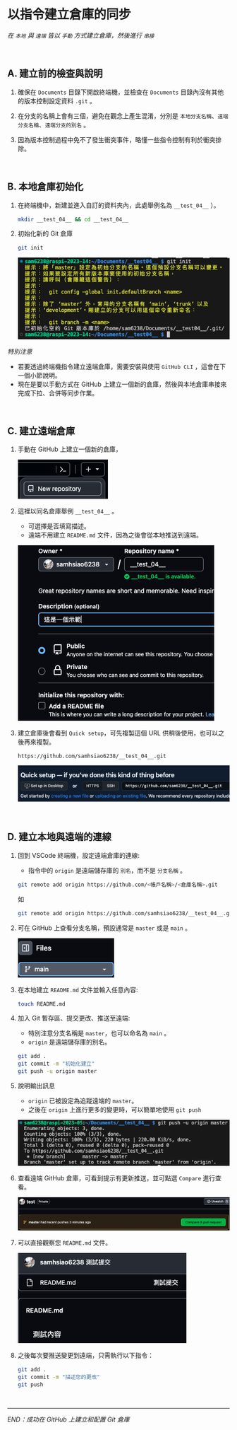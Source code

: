 # 以指令建立倉庫的同步
_在 `本地` 與 `遠端` 皆以 `手動` 方式建立倉庫，然後進行 `串接`_

<br>


## A. 建立前的檢查與說明

1. 確保在 `Documents` 目錄下開啟終端機，並檢查在 `Documents` 目錄內沒有其他的版本控制設定資料 `.git` 。

2. 在分支的名稱上會有三個，避免在觀念上產生混淆，分別是 `本地分支名稱`、`遠端分支名稱`、`遠端分支的別名` 。


3. 因為版本控制過程中免不了發生衝突事件，略懂一些指令控制有利於衝突排除。 

<br>

## B. 本地倉庫初始化

1. 在終端機中，新建並進入自訂的資料夾內，此處舉例名為 `__test_04__` ）。

   ```bash
   mkdir __test_04__ && cd __test_04__
   ```

2. 初始化新的 Git 倉庫

   ```bash
   git init
   ```

   ![](images/img_42.png)

_特別注意_

- 若要透過終端機指令建立遠端倉庫，需要安裝與使用 `GitHub CLI` ，這會在下一個小節說明。
- 現在是要以手動方式在 GitHub 上建立一個新的倉庫，然後與本地倉庫串接來完成下拉、合併等同步作業。

<br>

## C. 建立遠端倉庫

1. 手動在 GitHub 上建立一個新的倉庫，

   ![](images/img_43.png)


2. 這裡以同名倉庫舉例 `__test_04__` 。

   - 可選擇是否填寫描述。
   - 遠端不用建立 `README.md` 文件，因為之後會從本地推送到遠端。

   ![](images/img_44.png)


3. 建立倉庫後會看到 `Quick setup`，可先複製這個 URL 供稍後使用，也可以之後再來複製。

   ```plaintext
   https://github.com/samhsiao6238/__test_04__.git
   ```

   ![](images/img_45.png)

<br>

## D. 建立本地與遠端的連線

1. 回到 VSCode 終端機，設定遠端倉庫的連線:
   - 指令中的 `origin` 是遠端儲存庫的 `別名`，而不是 `分支名稱` 。

   ```bash
   git remote add origin https://github.com/<帳戶名稱>/<倉庫名稱>.git
   ```
   如
   ```bash
   git remote add origin https://github.com/samhsiao6238/__test_04__.git
   ```


2. 可在 GitHub 上查看分支名稱，預設通常是 `master` 或是 `main` 。
 
   ![](images/img_46.png)


3. 在本地建立 `README.md` 文件並輸入任意內容:

   ```bash
   touch README.md
   ```


4. 加入 Git 暫存區、提交更改、推送至遠端:

   - 特別注意分支名稱是 `master`，也可以命名為 `main` 。
   - `origin` 是遠端儲存庫的別名。


   ```bash
   git add .
   git commit -m "初始化建立"
   git push -u origin master
   ```


5. 說明輸出訊息

   - `origin` 已被設定為追蹤遠端的 `master`。
   - 之後在 `origin` 上進行更多的變更時，可以簡單地使用 `git push`
  
   ![](images/img_65.png)


6. 查看遠端 GitHub 倉庫，可看到提示有更新推送，並可點選 `Compare` 進行查看。

   ![](images/img_48.png)


7.  可以直接觀察您 `README.md` 文件。

    ![](images/img_49.png)


8.  之後每次要推送變更到遠端，只需執行以下指令：

    ```bash
    git add .
    git commit -m "描述您的更改"
    git push
    ```

<br>




---


_END：成功在 GitHub 上建立和配置 Git 倉庫_
